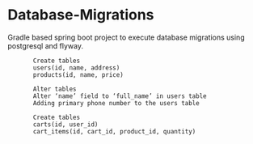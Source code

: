 # Database-Migrations

Gradle based spring boot project to execute database migrations using postgresql and flyway.

           Create tables
           users(id, name, address)
           products(id, name, price)

           Alter tables
           Alter ‘name’ field to ‘full_name’ in users table
           Adding primary phone number to the users table

           Create tables
           carts(id, user_id)
           cart_items(id, cart_id, product_id, quantity)
